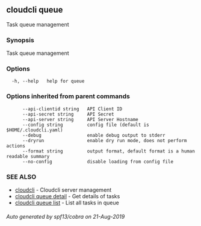 ## cloudcli queue

Task queue management

### Synopsis

Task queue management

### Options

```
  -h, --help   help for queue
```

### Options inherited from parent commands

```
      --api-clientid string   API Client ID
      --api-secret string     API Secret
      --api-server string     API Server Hostname
      --config string         config file (default is $HOME/.cloudcli.yaml)
      --debug                 enable debug output to stderr
      --dryrun                enable dry run mode, does not perform actions
      --format string         output format, default format is a human readable summary
      --no-config             disable loading from config file
```

### SEE ALSO

* [cloudcli](cloudcli.md)	 - Cloudcli server management
* [cloudcli queue detail](cloudcli_queue_detail.md)	 - Get details of tasks
* [cloudcli queue list](cloudcli_queue_list.md)	 - List all tasks in queue

###### Auto generated by spf13/cobra on 21-Aug-2019

